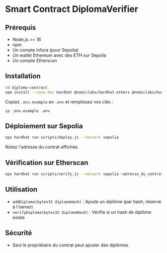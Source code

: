 # Smart Contract DiplomaVerifier

## Prérequis
- Node.js >= 16
- npm
- Un compte Infura (pour Sepolia)
- Un wallet Ethereum avec des ETH sur Sepolia
- Un compte Etherscan

## Installation

```bash
cd diploma-contract
npm install --save-dev hardhat @nomiclabs/hardhat-ethers @nomiclabs/hardhat-etherscan dotenv
```

Copiez `.env.example` en `.env` et remplissez vos clés :

```
cp .env.example .env
```

## Déploiement sur Sepolia

```bash
npx hardhat run scripts/deploy.js --network sepolia
```

Notez l'adresse du contrat affichée.

## Vérification sur Etherscan

```bash
npx hardhat run scripts/verify.js --network sepolia <adresse_du_contrat>
```

## Utilisation
- `addDiploma(bytes32 diplomaHash)` : Ajoute un diplôme (par hash, réservé à l'owner)
- `verifyDiploma(bytes32 diplomaHash)` : Vérifie si un hash de diplôme existe

## Sécurité
- Seul le propriétaire du contrat peut ajouter des diplômes. 